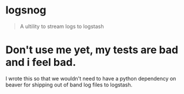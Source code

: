# logsnog
> A ultility to stream logs to logstash

# Don't use me yet, my tests are bad and i feel bad.

I wrote this so that we wouldn't need to have a python dependency on beaver for shipping out of band log files to logstash.


